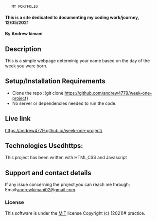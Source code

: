        MY PORTFOLIO
#### This is a site dedicated to documenting my coding work/journey, 12/05/2021
#### By **Andrew kimani**
## Description
This is a simple webpage determinig your name based on the day of the week you were born.
## Setup/Installation Requirements
* Clone the repo :{git clone https://github.com/andrew4779/week-one-project}
* No server or dependencies needed to run the code.
## Live link 
https://andrew4779.github.io/week-one-project/
## Technologies Usedhttps:
This project has been written with HTML,CSS and Javascript
## Support and contact details
If any issue concerning the project,you can reach me through;
Email:andrewkimani02@gmail.com.
### License
This software is under the [MIT](LICENSE) license
Copyright (c) {2021}# practice. 